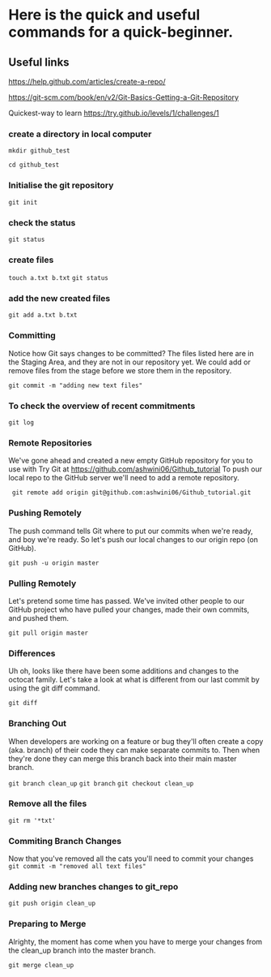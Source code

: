 # Here is the quick and useful commands for a quick-beginner. 

## Useful links 
https://help.github.com/articles/create-a-repo/

https://git-scm.com/book/en/v2/Git-Basics-Getting-a-Git-Repository

Quickest-way to learn
https://try.github.io/levels/1/challenges/1

### create a directory in local computer
`mkdir github_test`

`cd github_test`

### Initialise the git repository
`git init`

### check the status
`git status`

### create files
`touch a.txt b.txt`
`git status`

### add the new created files
`git add a.txt b.txt`

### Committing
Notice how Git says changes to be committed? The files listed here are in the Staging Area, and they are not in our repository yet. We could add or remove files from the stage before we store them in the repository.

`git commit -m "adding new text files"`

###  To check the overview of recent commitments
 
`git log`

### Remote Repositories
We've gone ahead and created a new empty GitHub repository for you to use with Try Git at https://github.com/ashwini06/Github_tutorial  To push our local repo to the GitHub server we'll need to add a remote repository.

` git remote add origin git@github.com:ashwini06/Github_tutorial.git`

###  Pushing Remotely
The push command tells Git where to put our commits when we're ready, and boy we're ready. So let's push our local changes to our origin repo (on GitHub).

`git push -u origin master`

###  Pulling Remotely
Let's pretend some time has passed. We've invited other people to our GitHub project who have pulled your changes, made their own commits, and pushed them.

`git pull origin master`

### Differences
Uh oh, looks like there have been some additions and changes to the octocat family. Let's take a look at what is different from our last commit by using the git diff command.

`git diff`

### Branching Out
When developers are working on a feature or bug they'll often create a copy (aka. branch) of their code they can make separate commits to. Then when they're done they can merge this branch back into their main master branch.

`git branch clean_up`
`git branch`
`git checkout clean_up`

### Remove all the files

`git rm '*txt'`

### Commiting Branch Changes
Now that you've removed all the cats you'll need to commit your changes
`git commit -m "removed all text files"`

### Adding new branches changes to git_repo

`git push origin clean_up`

### Preparing to Merge
Alrighty, the moment has come when you have to merge your changes from the clean_up branch into the master branch.

`git merge clean_up`









